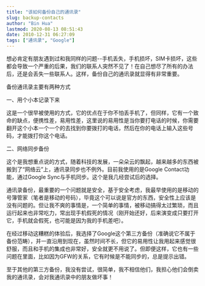 ```yaml
---
title: "该如何备份自己的通讯录"
slug: backup-contacts
author: "Bin Hua"
lastmod: 2020-08-13 08:51:43
date: 2010-12-31 06:27:09
tags: ["通讯录", "Google"]
---
```


想必肯定有朋友遇到过和我同样的问题--手机丢失，手机损坏，SIM卡损坏，这些都会导致一个严重的后果，我们的联系人突然不见了！在自己想尽了所有的办法后，还是会丢失一些联系人。这样，备份自己的通讯录就显得有非常重要。

备份通讯录主要有两种方式

一、用个小本记录下来

这是一个很早被使用的方式，它的优点在于你不怕丢手机了，但同样，它有一个致命的缺点，便携性差，易用性差，这里说的易用性是当你要打电话的时候，你需要翻开这个小本一个一个的去找到你要拨打的电话，然后在你的电话上输入这些号码，才能拨打你这个电话。

二、网络同步备份

这个是我想重点说的方式，随着科技的发展，一朵朵云的飘起，越来越多的东西被搬到了“网络云”上，通讯录同步也不例外。目前我使用的是Google Contact功能，通过Google Sync与手机同步。这个是我几经尝试后的选择。

通讯录备份，最重要的一个问题就是安全，基于安全考虑，我最早使用的是移动的号簿管家（笔者是移动的号码），毕竟这个可以说是官方的东西，安全性上应该是没有问题的。但让我不爽的事情是，一个简单的事情，被移动搞得太过繁琐，而且运行起来也非常吃力，常出现手机假死的情况（刚开始还好，后来演变成只要打开它，手机就会假死，也可能是因为我的手机差吧）。

在经过移动这糟糕的体验后，我选择了Google这个第三方备份（准确说它不属于备份范畴），并一直沿用到现在，虽然时间不长，但它的易用性让我用起来感觉很舒服，而且和手机的集成也非常好，安全就更不用说了。但即便这样，它也有一些问题在里面，比如因为GFW的关系，它有时候是不能同步的，总是提示出错。

至于其他的第三方备份，我没有尝试，很简单，我不相信他们，我担心他们会倒卖我的通讯录，会对我通讯录中的朋友做坏事！
